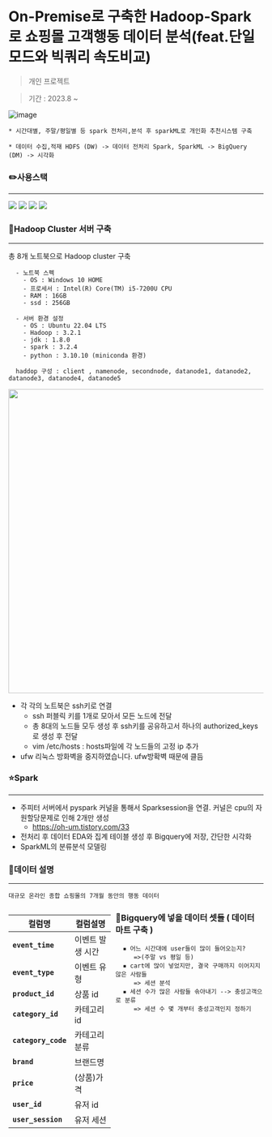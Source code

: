 # On-Premise로 구축한 Hadoop-Spark로 쇼핑몰 고객행동 데이터 분석(feat.단일모드와 빅쿼리 속도비교)

> 개인 프로젝트

> 기간 : 2023.8 ~

![image](https://github.com/OhJune/Hadoop-Spark/assets/124857930/bf2d60bd-a6cc-41b4-9294-54d8365f98a6)


    * 시간대별, 주말/평일별 등 spark 전처리,분석 후 sparkML로 개인화 추천시스템 구축

    * 데이터 수집,적재 HDFS (DW) -> 데이터 전처리 Spark, SparkML -> BigQuery (DM) -> 시각화 

### ✏️사용스택
---

<img src="https://img.shields.io/badge/apachehadoop-66CCFF?style=for-the-badge&logo=apachehadoop&logoColor=black">  <img src="https://img.shields.io/badge/apachespark-E25A1C?style=for-the-badge&logo=apachespark&logoColor=black">
<img src="https://img.shields.io/badge/ubuntu-E95420?style=for-the-badge&logo=ubuntu&logoColor=black">
<img src="https://img.shields.io/badge/tableau-E97627?style=for-the-badge&logo=tableau&logoColor=black">



### 🐘Hadoop Cluster 서버 구축 
---
총 8개 노트북으로 Hadoop cluster 구축

      - 노트북 스펙
        - OS : Windows 10 HOME
        - 프로세서 : Intel(R) Core(TM) i5-7200U CPU
        - RAM : 16GB
        - ssd : 256GB
       
      - 서버 환경 설정
        - OS : Ubuntu 22.04 LTS
        - Hadoop : 3.2.1
        - jdk : 1.8.0
        - spark : 3.2.4
        - python : 3.10.10 (miniconda 환경)

      haddop 구성 : client , namenode, secondnode, datanode1, datanode2, datanode3, datanode4, datanode5

<p align="center">
<img src = "https://github.com/OhJune/Hadoop-Spark/assets/124857930/b45441a2-e515-4529-80bb-1cb5cb61a762" width="600" height="600">
</p>


* 각 각의 노트북은 ssh키로 연결
   * ssh 퍼블릭 키를 1개로 모아서 모든 노드에 전달
   * 총 8대의 노드들 모두 생성 후 ssh키를 공유하고서 하나의 authorized_keys로 생성 후 전달
   * vim /etc/hosts : hosts파일에 각 노드들의 고정 ip 추가
* ufw 리눅스 방화벽을 중지하였습니다. ufw방확벽 때문에 클듬    

### ⭐Spark 
---

* 주피터 서버에서 pyspark 커널을 통해서 Sparksession을 연결. 커널은 cpu의 자원할당문제로 인해 2개만 생성
   * https://oh-um.tistory.com/33
* 전처리 후 데이터 EDA와 집계 테이블 생성 후 Bigquery에 저장, 간단한 시각화
* SparkML의 분류분석 모델링 



### 📁데이터 설명
---

`대규모 온라인 종합 쇼핑몰의 7개월 동안의 행동 데이터` 

<div style="float:left; width:40%; margin-right:10px;">
  <div markdown="1">

  |  컬럼명 | 컬럼설명 |
  |--|--|
  | **`event_time`** | 이벤트 발생 시간 |
  | **`event_type`** | 이벤트 유형 |
  | **`product_id`** | 상품 id |
  | **`category_id`** | 카테고리 id |
  | **`category_code`** | 카테고리 분류 |
  | **`brand`** | 브랜드명 |
  | **`price`** | (상품)가격 |
  | **`user_id`**| 유저 id |
  | **`user_session`** | 유저 세션 |

  </div>
</div>

### 🧺Bigquery에 넣을 데이터 셋들 ( 데이터 마트 구축 )
      ▪️ 어느 시간대에 user들이 많이 들어오는지?
         =>(주말 vs 평일 등)
      ▪️ cart에 많이 넣었지만, 결국 구매까지 이어지지 않은 사람들
         => 세션 분석
      ▪️ 세션 수가 많은 사람들 솎아내기 --> 충성고객으로 분류
         => 세션 수 몇 개부터 충성고객인지 정하기



  


